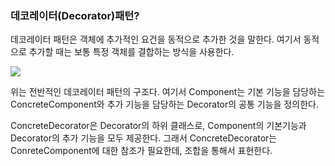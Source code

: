### 데코레이터(Decorator)패턴?

데코레이터 패턴은 객체에 추가적인 요건을 동적으로 추가한 것을 말한다. 여기서 동적으로 추가할 때는 보통 특정 객체를 결합하는 방식을 사용한다.

![](https://velog.velcdn.com/images/sanizzang00/post/50df62db-407e-4cc6-8603-7e8954d40228/image.png)

위는 전반적인 데코레이터 패턴의 구조다. 여기서 Component는 기본 기능을 담당하는 ConcreteComponent와 추가 기능을 담당하는 Decorator의 공통 기능을 정의한다.

ConcreteDecorator은 Decorator의 하위 클래스로, Component의 기본기능과 Decorator의 추가 기능을 모두 제공한다. 그래서 ConcreteDecorator는 ConreteComponent에 대한 참조가 필요한데, 조합을 통해서 표현한다.
